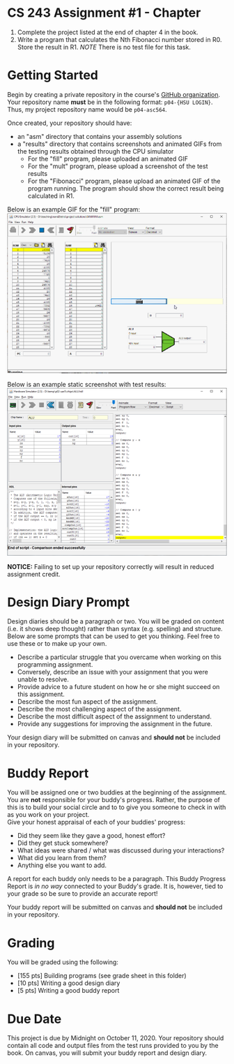 # CS 243 Assignment #1 - Chapter 
1. Complete the project listed at the end of chapter 4 in the book.    
2. Write a program that calculates the Nth Fibonacci number stored in R0.  Store the result in R1.  *_NOTE_* There is no test file for this task.

# Getting Started
Begin by creating a private repository in the course's [GitHub organization](https://github.com/HSU-F20-CS243).
Your repository name **__must__** be in the following format: ```p04-{HSU LOGIN}```.  Thus, my project repository
name would be ```p04-asc564```.  

Once created, your repository should have:
* an "asm" directory that contains your assembly solutions
* a "results" directory that contains screenshots and animated GIFs from the testing results obtained through the CPU simulator
   * For the "fill" program, please uploaded an animated GIF
   * For the "mult" program, please upload a screenshot of the test results
   * For the "Fibonacci" program, please upload an animated GIF of the program running.  The program should show the correct result being calculated in R1.

Below is an example GIF for the "fill" program:
![fill program](fill.gif)

Below is an example static screenshot with test results:
![example screenshot](example_ss.png)

**__NOTICE:__** Failing to set up your repository correctly will result in reduced assignment credit.  

# Design Diary Prompt
Design diaries should be a paragraph or two.  You will be graded on content (i.e. it shows 
deep thought) rather than syntax (e.g. spelling) and structure.  Below are some prompts that can be used to get 
you thinking.  Feel free to use these or to make up your own.
* Describe a particular struggle that you overcame when working on this programming assignment.
* Conversely, describe an issue with your assignment that you were unable to resolve.
* Provide advice to a future student on how he or she might succeed on this assignment.
* Describe the most fun aspect of the assignment.
* Describe the most challenging aspect of the assignment.
* Describe the most difficult aspect of the assignment to understand.
* Provide any suggestions for improving the assignment in the future.

Your design diary will be submitted on canvas and **__should not__** be included in your repository.

# Buddy Report
You will be assigned one or two buddies at the beginning of the assignment.  You are **__not__**
responsible for your buddy's progress.  Rather, the purpose of this is to build your social 
circle and to to give you someone to check in with as you work on your project.  
Give your honest appraisal of each of your buddies' progress:

* Did they seem like they gave a good, honest effort?  
* Did they get stuck somewhere?
* What ideas were shared / what was discussed during your interactions?
* What did you learn from them?
* Anything else you want to add.

A report for each buddy only needs to be a paragraph.  This Buddy Progress Report is _*in no way*_ 
connected to your Buddy's grade.  It is, however, tied to your grade so be sure to provide an accurate report!

Your buddy report will be submitted on canvas and **__should not__** be included in your repository.

# Grading
You will be graded using the following:
* [155 pts] Building programs (see grade sheet in this folder)
* [10 pts] Writing a good design diary
* [5 pts] Writing a good buddy report

# Due Date
This project is due by Midnight on October 11, 2020.  Your repository should contain all code and output files from the test runs provided to you by the book.  On canvas, you will submit your buddy report and design diary.